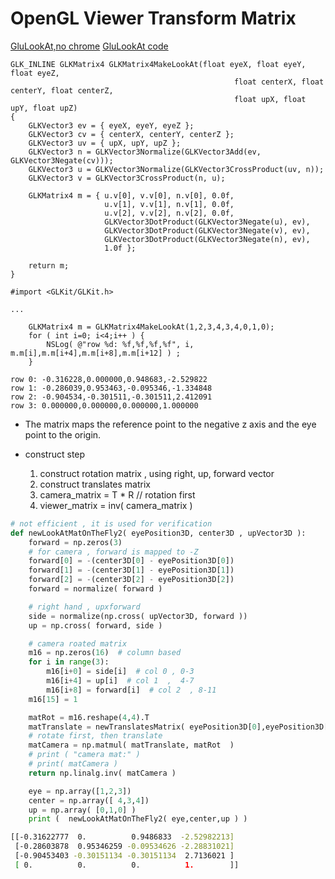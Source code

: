 
# OpenGL Viewer Transform Matrix



[GluLookAt,no chrome](https://www.khronos.org/registry/OpenGL-Refpages/gl2.1/xhtml/gluLookAt.xml)
[GluLookAt code](https://www.khronos.org/opengl/wiki/GluLookAt_code)

```oc
GLK_INLINE GLKMatrix4 GLKMatrix4MakeLookAt(float eyeX, float eyeY, float eyeZ,
                                                  float centerX, float centerY, float centerZ,
                                                  float upX, float upY, float upZ)
{
    GLKVector3 ev = { eyeX, eyeY, eyeZ };
    GLKVector3 cv = { centerX, centerY, centerZ };
    GLKVector3 uv = { upX, upY, upZ };
    GLKVector3 n = GLKVector3Normalize(GLKVector3Add(ev, GLKVector3Negate(cv)));
    GLKVector3 u = GLKVector3Normalize(GLKVector3CrossProduct(uv, n));
    GLKVector3 v = GLKVector3CrossProduct(n, u);
    
    GLKMatrix4 m = { u.v[0], v.v[0], n.v[0], 0.0f,
                     u.v[1], v.v[1], n.v[1], 0.0f,
                     u.v[2], v.v[2], n.v[2], 0.0f,
                     GLKVector3DotProduct(GLKVector3Negate(u), ev),
                     GLKVector3DotProduct(GLKVector3Negate(v), ev),
                     GLKVector3DotProduct(GLKVector3Negate(n), ev),
                     1.0f };
    
    return m;
}
```

```oc
#import <GLKit/GLKit.h>

...

    GLKMatrix4 m = GLKMatrix4MakeLookAt(1,2,3,4,3,4,0,1,0);
    for ( int i=0; i<4;i++ ) {
        NSLog( @"row %d: %f,%f,%f,%f", i, m.m[i],m.m[i+4],m.m[i+8],m.m[i+12] ) ;
    }

row 0: -0.316228,0.000000,0.948683,-2.529822
row 1: -0.286039,0.953463,-0.095346,-1.334848
row 2: -0.904534,-0.301511,-0.301511,2.412091
row 3: 0.000000,0.000000,0.000000,1.000000
```


- The matrix maps the reference point to the negative z axis and the eye point to the origin. 

- construct step
    1. construct rotation matrix , using right, up, forward vector
    2. construct translates matrix 
    3. camera_matrix =  T * R   //  rotation first
    4. viewer_matrix = inv( camera_matrix )


```python
# not efficient , it is used for verification
def newLookAtMatOnTheFly2( eyePosition3D, center3D , upVector3D ):
    forward = np.zeros(3)
    # for camera , forward is mapped to -Z
    forward[0] = -(center3D[0] - eyePosition3D[0])
    forward[1] = -(center3D[1] - eyePosition3D[1])
    forward[2] = -(center3D[2] - eyePosition3D[2])
    forward = normalize( forward )

    # right hand , upxforward
    side = normalize(np.cross( upVector3D, forward ))
    up = np.cross( forward, side )

    # camera roated matrix
    m16 = np.zeros(16)  # column based
    for i in range(3):
        m16[i+0] = side[i]  # col 0 , 0-3
        m16[i+4] = up[i]  # col 1  ,  4-7
        m16[i+8] = forward[i]  # col 2  , 8-11
    m16[15] = 1

    matRot = m16.reshape(4,4).T
    matTranslate = newTranslatesMatrix( eyePosition3D[0],eyePosition3D[1],eyePosition3D[2] )
    # rotate first, then translate  
    matCamera = np.matmul( matTranslate, matRot  ) 
    # print ( "camera mat:" )
    # print( matCamera )
    return np.linalg.inv( matCamera )
```

```python
    eye = np.array([1,2,3])
    center = np.array([ 4,3,4])
    up = np.array( [0,1,0] )
    print (  newLookAtMatOnTheFly2( eye,center,up ) )
```

```bash
[[-0.31622777  0.          0.9486833  -2.52982213]
 [-0.28603878  0.95346259 -0.09534626 -2.28831021]
 [-0.90453403 -0.30151134 -0.30151134  2.7136021 ]
 [ 0.          0.          0.          1.        ]]
```

